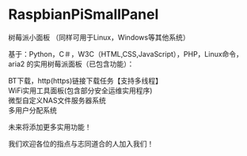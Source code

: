# RaspbianPiSmallPanel
树莓派小面板
（同样可用于Linux，Windows等其他系统）


基于：Python，C＃，W3C（HTML,CSS,JavaScript），PHP，Linux命令，aria2
的实用树莓派面板（已包含功能）：

BT下载，http(https)链接下载任务【支持多线程】<br />
WiFi实用工具面板(包含部分安全运维实用程序)<br />
微型自定义NAS文件服务器系统<br />
多用户分配系统<br />

未来将添加更多实用功能！


我们欢迎各位的指点与志同道合的人加入我们！
